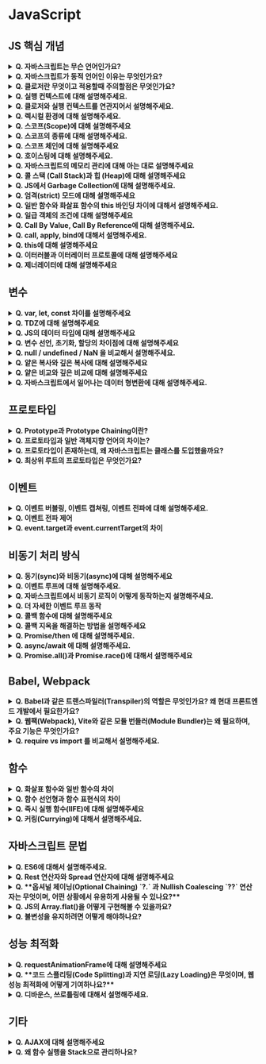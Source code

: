 # JavaScript

## JS 핵심 개념

<details>
<summary><strong>Q. 자바스크립트는 무슨 언어인가요?</strong></summary>

- 자바스크립트는 웹 페이지에서 복잡한 기능을 구현할 수 있는 스크립팅 또는 프로그래밍 언어입니다.
  <br/>자바스크립트는 고수준의 언어이고, 인터프리터 기반의 언어입니다. 또한, 프로토타입을 기반으로 한 객체지향 언어입니다.
  하지만, 자바스크립트는 명령형, 함수형, 객체지향 프로그래밍이 모두 가능한 **멀티 패러다임** 언어입니다.

</details>

<details>
<summary><strong>Q. 자바스크립트가 동적 언어인 이유는 무엇인가요?</strong></summary>

- 자바스크립트는 변수를 선언할 때 타입을 지정하지 않으며, 실행 중에 값이 변경되면 그에 따라 타입도 변하는 동적타입입니다.
  <br/>
  자바스크립트는 컴파일 타임이 아닌 **런타임**에 타입을 결정합니다.
  <br/>
  객체도 속성을 동적으로 추가 및 삭제할 수 있으므로 자바스크립트는 동적언어입니다.

</details>

<details>
<summary><strong>Q. 클로저란 무엇이고 적용할때 주의할점은 무엇인가요?</strong></summary>

- **클로저(Closure)** 는 내부 함수가 자신이 선언된 **렉시컬 환경**을 기억하여, 외부 함수가 종료된 이후에도 그 환경에 접근할 수 있는 함수를 말합니다.
  <br/>
  예를 들어, 외부 함수의 지역 변수를 내부 함수가 계속 참조하고 있을 경우, 해당 변수는 실행 컨텍스트가 사라져도 메모리에 유지됩니다.
  <br/>
  이 특성 덕분에 클로저는 정보 은닉, 상태 유지, 콜백 구성 등 다양한 상황에서 유용하게 쓰입니다.
  <br/>
  다만, 클로저를 사용할 때는 메모리 누수에 주의해야 합니다. 외부 변수를 참조한 내부 함수가 오랫동안 유지되면, 해당 변수도 메모리에서 해제되지 않아 불필요한 메모리 사용이 계속될 수 있습니다. 특히 이벤트 리스너나 타이머 내부에서 클로저를 사용할 때는, 더 이상 필요하지 않다면 참조를 끊거나 null로 설정하는 등의 정리 작업이 필요합니다.
  <br/>
  또한, 클로저는 변수를 값이 아닌 참조로 기억하기 때문에, 클로저를 공유하는 여러 함수가 동일한 변수를 참조하게 되면, 의도치 않은 값 변경이 발생할 수 있어 주의가 필요합니다.

</details>

<details>
<summary><strong>Q. 실행 컨텍스트에 대해 설명해주세요.</strong></summary>

- 실행 컨텍스트는 **자바스크립트 코드가 실행되는 환경 정보를 담고 있는 객체**입니다.
  <br/>
  전역 코드가 실행될 때 전역 실행 컨텍스트가 생성되고, 함수가 호출될 때마다 각각의 실행 컨텍스트가 생성됩니다.
  <br/>
  실행 컨텍스트는 스택 구조(Execution Context Stack)로 관리되며, 가장 위에 있는 컨텍스트가 현재 실행 중인 코드에 해당합니다.

</details>

<details>
<summary><strong>Q. 클로저와 실행 컨텍스트를 연관지어서 설명해주세요.</strong></summary>

- 자바스크립트에서 함수가 호출되면 새로운 함수 실행 컨텍스트가 생성되고, 해당 컨텍스트에는 변수 객체, 스코프 체인, this 값 등이 포함됩니다.
  <br/>
  이때 함수 내부에서 선언된 하위 함수는, 상위 함수의 실행이 종료된 이후에도 자신이 선언될 당시의 렉시컬 환경을 스코프 체인을 통해 참조할 수 있습니다. 이처럼 실행 컨텍스트는 사라졌지만, 해당 컨텍스트의 렉시컬 환경이 내부 함수에 의해 계속 유지되며 참조되는 구조가 바로 클로저의 핵심입니다.
  <br/>
  즉, 클로저는 실행 컨텍스트가 종료된 이후에도 그 안의 변수에 접근할 수 있도록 하는 메커니즘 이라고 이해할 수 있습니다.

</details>

<details>
<summary><strong>Q. 렉시컬 환경에 대해 설명해주세요.</strong></summary>

- **렉시컬 환경**은 **실행 컨텍스트의 구성 요소** 중 하나로, 실행 중인 코드에서 선언된 변수나 함수 선언, 상위 스코프 정보 등을 담고 있는 객체입니다.
  <br/>
  **“Environment Record”** : 실제 변수나 함수 식별자와 값들을 저장
  <br/>
  **“Outer Enviroment Reference”** : 외부 렉시컬 환경에 대한 참조 ← 이걸 통해 스코프 체이닝

</details>

<details>
<summary><strong>Q. 스코프(Scope)에 대해 설명해주세요</strong></summary>

- 스코프는 변수나 함수가 유효한 범위, 즉 해당 변수나 함수에 접근할 수 있는 코드의 영역을 의미합니다.

</details>

<details>
<summary><strong>Q. 스코프의 종류에 대해 설명해주세요.</strong></summary>

- 1. 글로벌 스코프 : 변수나 함수가 어플리케이션 전체에서 접근이 가능한 경우
- 2. 함수 스코프 : 함수 내에서 선언된 변수는 그 함수 내에서만 유효함
- 3. 블록 스코프 : `let`이나 `const`로 선언된 변수는 블록 내에서만 유효합니다.

</details>

<details>
<summary><strong>Q. 스코프 체인에 대해 설명해주세요</strong></summary>

- 스코프 체인은 자바스크립트에서 변수를 찾을 때, 각 스코프의 관계에 따라 변수를 차례로 검색하는 체인 구조입니다. 이 체인은 내부 함수가 외부 함수의 변수에 접근할 수 있게 합니다.
  <br/>
  즉, 가장 안쪽부터 변수를 찾을 때까지 바깥쪽으로 스코프를 넓혀나갑니다.

</details>

<details>
<summary><strong>Q. 호이스팅에 대해 설명해주세요.</strong></summary>

- 자바스크립트는 실행 전에 코드 전체를 파싱하고, 실행 컨텍스트를 생성합니다. 이 과정에서 변수나 함수 선언이 메모리에 등록되며, 이를 **호이스팅(Hoisting)** 이라고 합니다.
  <br/>
  호이스팅은 자바스크립트 엔진이 코드를 실행하기 전에, 변수 및 함수 선언을 해당 스코프의 가장 위쪽으로 끌어올리는 것처럼 동작하는 방식을 말합니다. 실제로 코드가 물리적으로 이동하는 것은 아니지만, 자바스크립트 엔진이 코드를 처리할 때 그렇게 해석한다고 이해하시면 됩니다.
  여기서 중요한 점은 선언(Declaration)만 끌어올려진다는 것입니다. 값을 할당(Assignment)하는 부분은 원래 자리에 그대로 남아있습니다.

</details>

<details>
<summary><strong>Q. 자바스크립트의 메모리 관리에 대해 아는 대로 설명해주세요</strong></summary>

- 자바스크립트는 **자동 메모리 관리**를 사용합니다.
  <br/>
  이를 설명하기 위해 메모리 구조를 먼저 설명하겠습니다.
  <br/>
  자바스크립트의 메모리 구조는 스택과 힙. 두 가지로 나누어져 있습니다.
  스택에는 원시타입을 저장하고, 힙에는 객체타입을 저장합니다.
  <br/>
  모든 변수는 먼저 스택을 가리킵니다. 원시 값이 아닌 경우 스택에는 힙의 객체에 대한 참조가 포함됩니다.
  힙의 메모리는 특정한 방식으로 정렬되지 않으므로, 스택에 대한 참조를 유지해야 합니다.
  <br/>
  스택의 경우, 함수 내에서 선언된 변수들은 함수가 종료되면 자동으로 정리됩니다.
  힙의 경우는, 가비지 컬렉터를 통해 더 이상 참조되지 않는 객체를 자동으로 제거합니다.

참고 : [[번역] 자바스크립트의 메모리 관리 설명](https://velog.io/@sejinkim/%EC%9E%90%EB%B0%94%EC%8A%A4%ED%81%AC%EB%A6%BD%ED%8A%B8%EC%9D%98-%EB%A9%94%EB%AA%A8%EB%A6%AC-%EA%B4%80%EB%A6%AC-%EC%84%A4%EB%AA%85)

</details>

<details>
<summary><strong>Q. 콜 스택 (Call Stack)과 힙 (Heap)에 대해 설명해주세요</strong></summary>

- **콜 스택**은 함수 실행 컨텍스트가 쌓이는 스택구조입니다.
  함수를 호출하면 스택에 추가되고, 실행이 끝나면 제거됩니다.
  자바스크립트는 단일 스레드 환경이므로 콜 스택이 하나뿐입니다.

- **힙**은 동적 메모리 할당을 담당하는 영역입니다.
  콜 스택처럼 정해진 구조가 없으며, 객체와 같은 참조형 데이터가 저장됩니다.
  **가비지 컬렉터**에 의해 객체를 정리해 메모리를 관리됩니다.

</details>

<details>
<summary><strong>Q. JS에서 Garbage Collection에 대해 설명해주세요.</strong></summary>

- 자바스크립트는 개발자가 직접 메모리를 할당하고 해제하는 언어들과 달리, 사용하지 않는 메모리를 알아서 정리해주는 **자동 메모리 관리** 기능을 가지고 있습니다. 이 기능을 바로 가비지 컬렉션이라고 부릅니다.
  <br/>
  핵심 아이디어는 **'더 이상 도달 가능하지 않은(unreachable)' 객체를 찾아 메모리에서 제거**하는 것입니다. 여기서 '도달 가능'하다는 것은, 코드 어딘가에서 참조를 통해 접근할 수 있다는 의미입니다.
  <br/>
  이 가비지 컬렉션 덕분에 개발자는 메모리 관리에 대한 부담을 크게 덜 수 있습니다.
  <br/>
  하지만 완전히 신경 쓰지 않아도 되는 것은 아닙니다. 예를 들어 더 이상 사용하지 않는 객체에 대한 참조를 코드 어딘가에 남겨두면 가비지 컬렉터가 그 객체를 사용 중이라고 판단해서 메모리 누수(memory leak)가 발생할 수도 있습니다.

</details>

<details>
<summary><strong>Q. 엄격(strict) 모드에 대해 설명해주세요</strong></summary>

- JS의 오류를 보다 엄격하게 검사하는 모드로 암묵적 변수 선언이 금지되고, `this`바인딩이 제한되는 등 여러가지가 제한됩니다.
  <br/>선언하지 않은 변수에 값을 할당하려고 하면 에러를 발생시킵니다. 원래 일반 모드에서는 그냥 전역 변수가 되어버려서 문제를 찾기 어려울 수 있었죠. 또, 삭제할 수 없는 프로퍼티를 삭제하려고 할 때도 에러를 냅니다.
  <br/>
  일반 함수 내에서 this가 원래는 전역 객체(브라우저에서는 window)를 가리켰는데, 엄격 모드에서는 undefined를 가리키게 해서 의도치 않은 전역 오염을 막아줍니다.

</details>

<details>
<summary><strong>Q. 일반 함수와 화살표 함수의 this 바인딩 차이에 대해서 설명해주세요.</strong></summary>

- **일반 함수**
  객체의 메서드로서 함수를 호출한 경우, this는 해당 객체(obj)를 가리킵니다.
  <br/>
  최상단에서 호출할 시에 this는 strict mode에서는 undefined이고, non-strict mode에서는 전역 객체를 가리킵니다.

- **화살표 함수**
  자체적인 this 바인딩을 갖지 않습니다. 자신을 감싼 가장 가까운 상위 스코프의 this 값을 그대로 사용합니다.

<aside>

생성자 함수의 경우에는, 미래에 생성할 인스턴스가 바인딩됩니다.

</aside>

</details>

<details>
<summary><strong>Q. 일급 객체의 조건에 대해 설명해주세요</strong></summary>

1. 무명의 리터럴로 생성할 수 있다.
2. 변수나 자료구조(객체, 배열 등)에 저장할 수 있다.
3. 함수의 매개변수에 전달할 수 있다.
4. 함수의 반환값으로 사용할 수 있다.

</details>

<details>
<summary><strong>Q. Call By Value, Call By Reference에 대해 설명해주세요.</strong></summary>

- Call by Value와 Call by Reference는 함수에 인자(argument)를 전달할 때, 그 값이 어떻게 전달되는지에 대한 방식의 차이를 말합니다.

- Call by Value (값에 의한 호출)는 함수를 호출할 때 인자로 **값 자체의 복사본**을 넘겨주는 방식입니다.
  <br/>
  주로 숫자, 문자열, 불리언 같은 **원시 타입(Primitive type)** 데이터가 이 방식으로 전달됩니다.
  <br/>
  함수 내부에서 매개변수(parameter)의 값을 변경하더라도, 함수 외부의 원래 변수에는 아무런 영향을 주지 않습니다. 왜냐하면 함수는 값의 복사본을 받아서 사용하기 때문입니다.

- Call by Reference (참조에 의한 호출)는 함수를 호출할 때 인자로 값이 저장된 메모리 주소(참조)를 넘겨주는 방식입니다.
  <br/>
  자바스크립트에서는 객체, 배열 같은 **객체 타입(Object type)** 데이터가 이 방식으로 동작한다고 흔히 설명합니다. (정확히는 'Call by Sharing' 또는 '값(참조값)에 의한 호출'로 보는 것이 더 맞지만, 결과적으로 참조처럼 동작하는 경우가 많습니다.)
  <br/>
  함수 내부에서 매개변수를 통해 객체의 속성을 변경하면, 함수 외부의 원래 객체에도 그 변경 사항이 반영됩니다. 왜냐하면 함수 내부의 매개변수와 함수 외부의 변수가 같은 메모리 주소에 있는 동일한 객체를 가리키고 있기 때문입니다.
  <br/>
  중요한 점은, 자바스크립트에서 객체를 넘길 때 **함수 안에서 그 객체 자체를 다른 객체로 재할당**하면, 원본 객체는 바뀌지 않는다는 것입니다. 처음에는 매개변수와 같은 객체를 가리켰지만, 함수 안에서 새로운 객체를 할당받으면서 연결이 끊어졌기 때문입니다.

</details>

<details>
<summary><strong>Q. call, apply, bind에 대해서 설명해주세요.</strong></summary>

- call, apply, bind 모두 함수의 this 값을 명시적으로 설정하고 함수를 호출하는 메서드입니다.

- **call**: 함수에 전달할 인자들을 개별적으로 쉼표로 구분하여 전달하고, 즉시 실행합니다.
- **apply**: 함수에 전달할 인자들을 배열 또는 유사 배열 객체 형태로 전달하고, 즉시 실행합니다.
- **bind**: this가 영구히 바인딩된 새로운 함수를 반환합니다. 함수를 즉시 실행하지 않습니다.

<aside>

call과 apply의 차이는 인자 전달 방식밖에 없음.

</aside>

</details>

<details>
<summary><strong>Q. this에 대해 설명해주세요</strong></summary>

- `this`는 자신이 속한 객체를 가리키는 식별자를 참조할 수 있는 키워드입니다.
  <br/>
  `this`의 값은 호출되는 방식에 따라 달라집니다.
  <br/>
  전역에서는 `window`, `global`을 가리킵니다.
  <br/>
  객체에서는 해당 객체를 가리킵니다.
  <br/>
  클래스에서는 인스턴스를 가리킵니다.
  <br/>
  화살표 함수(Arrow Function)에서는 상위 스코프의 `this`를 상속받습니다.

</details>

<details>
<summary><strong>Q. 이터러블과 이터레이터 프로토콜에 대해 설명해주세요</strong></summary>

- 이터러블 프로토콜
  <br/>
  `Symbol.iterator`를 프로퍼티 키로 사용한 메서드를 직접 구현하거나 프로토타입 체인을 통해 상속받은 `Symbol.iterator`메서드를 호출하면 이터레이터 프로토콜을 준수한 이터레이터를 반환합니다.
  <br/>
  이터러블 프로토콜을 준수한 객체를 **이터러블**이라 합니다.

- 이터레이터 프로토콜
  <br/>
  이터러블의 `Symbol.iterator` 메서드를 호출하면 이터레이터 프로토콜을 준수한 이터레이터를 반환합니다. 이터레이터는 `next` 메서드를 소유하며 `next` 메서드를 호출하면 이터러블을 순회하며 `value`와 `done` 프로퍼티를 갖는 **이터레이터 리절트 객체**를 반환합니다.
  <br/>
  이터레이터 프로토콜을 준수한 객체를 **이터레이터**라 합니다.

</details>

<details>
<summary><strong>Q. 제너레이터에 대해 설명해주세요</strong></summary>

- 제너레이터는 반복 가능한(Iterable) 함수로, 실행을 중간에 멈췄다가 다시 시작할 수 있는 함수입니다.
  <br/>
  `function*` 키워드를 사용해 정의하며, `yield` 키워드를 사용하여 값을 반환할 수 있습니다.
  <br/>
  또한, `yield`키워드를 만나면 실행이 멈추고 `next()` 메서드를 호출하면 다시 실행이 이어집니다.
  <br/>
  제너레이터 객체도 이터레이터이자 이터러블입니다.
  <br/>
  이를 통해 메모리 효율성이 올라갈 수 있습니다.

참고 : [https://ko.javascript.info/generators](https://ko.javascript.info/generators)

</details>

## 변수

<details>
<summary><strong>Q. var, let, const 차이를 설명해주세요</strong></summary>

- `var`로 선언된 변수는 선언되기 전에 접근해도 undefined값을 반환합니다. 또한 함수 스코프를 갖기 때문에, 함수 내부에서 선언되었다면 함수 내부에서만 영향을 받고, 함수 외부에서 선언되었다면 전역 스코프에서 유효합니다. 또한, 중복선언과 재할당이 가능합니다.

- `let`이나 `const`로 선언된 변수는 선언되기 전에 접근할 수 없고, 블록 스코프를 갖기때문에, 코드 블록 내에서 유효합니다. 두 경우 모두 중복선언이 불가능하지만, `let`의 경우는 재할당이 가능하고 `const`는 재할당이 불가능합니다.

<aside>

**var**

1. 선언 + 초기화 단계가 코드 실행 전에 동시에 이루어집니다. 즉, 스코프 최상단으로 끌어올려져 undefined로 초기화됩니다.
2. 따라서 코드 실행 중 선언문 이전에 변수에 접근해도 에러 없이 undefined가 나옵니다.
3. 할당 단계는 원래 코드 위치에서 실행됩니다.

**let, const**

1. 선언 단계만 코드 실행 전에 이루어집니다. 스코프 최상단으로 끌어올려져 변수 이름은 등록됩니다.
2. 원래 코드 위치에 도달했을 때 초기화와 할당이 이루어집니다. 선언 단계와 초기화 단계 사이에 **일시적 사각지대(TDZ)**가 존재합니다. 1. TDZ 구간에서 해당 변수에 접근하면 ReferenceError가 발생합니다. 초기화되기 전에는 변수를 참조할 수 없습니다.
</aside>

</details>

<details>
<summary><strong>Q. TDZ에 대해 설명해주세요</strong></summary>

- TDZ(Temporal Dead Zone)는 let 또는 const로 선언된 변수가 초기화되기 전에 접근할 수 없는 영역을 의미합니다.
  <br/>
  let과 const는 호이스팅이 되지만 초기화되지는 않기때문에 TDZ에 들어갑니다.

</details>

<details>
<summary><strong>Q. JS의 데이터 타입에 대해 설명해주세요</strong></summary>

- 자바스크립트의 데이터 타입은 원시타입과 객체타입으로 나뉩니다.
  <br/>
  원시타입은 값이 변경되지 않는 불변데이터입니다.
  <br/>
  number, boolean, string, undefined, null, bigInt, symbol이 있습니다.
  <br/>
  객체타입은 메모리에 주소를 저장하여 변수에 값을 복사하면 주소만 복사됩니다. 원본이 변경되면 참조하고 있던 모든 변수에 영항을 줍니다.

</details>

<details>
<summary><strong>Q. 변수 선언, 초기화, 할당의 차이점에 대해 설명해주세요</strong></summary>

- 먼저 **선언**은 자바스크립트 엔진에게 '이제부터 이런 이름의 변수를 사용하겠다'라고 알려주는 과정입니다. 예를 들어 let myVar; 나 const myConst; 처럼 키워드(let, const, var)와 변수 이름을 적어서 변수의 존재를 알리는 거죠. 이때 **해당 변수를 위한 메모리 공간이 확보**됩니다.

- 다음으로 **초기화**는 이렇게 선언된 변수에 **처음으로 값을 넣어주는 것**을 말합니다. 선언 단계에서 확보된 메모리 공간에 실제 값을 연결하는 과정이죠. let myVar = 10; 처럼 선언과 동시에 값을 할당하면, 이게 선언이자 초기화가 되는 겁니다. var나 let의 경우, 선언만 하고 값을 할당하지 않으면 자바스크립트 엔진이 자동으로 undefined라는 값으로 초기화를 해줍니다. 하지만 const는 선언할 때 반드시 값을 할당해서 초기화해야 합니다.

- 마지막으로 **할당**은 이미 선언되고 (보통 초기화까지 된) 변수에 **새로운 값을 저장**하는 것을 의미합니다. 예를 들어, 아까 let myVar = 10; 으로 초기화했다면, 나중에 코드에서 myVar = 20; 이렇게 다른 값을 넣는 것이 바로 할당입니다. 이미 존재하는 변수에 값을 업데이트하는 과정입니다. 물론 const로 선언된 변수는 재할당이 불가능하죠.

</details>

<details>
<summary><strong>Q. null / undefined / NaN 을 비교해서 설명해주세요.</strong></summary>

- undefined는 변수가 선언은 되었지만 아직 어떤 값도 할당되지 않은 상태를 의미합니다.

- null은 개발자가 **의도적으로 '값이 없음' 또는 '비어 있음'을 나타내기 위해** 사용하는 값입니다.

- NaN은 "Not a Number"의 약자로, **숫자 연산을 했지만 그 결과가 유효한 숫자가 아닐 때** 나타나는 특별한 숫자 값입니다.

</details>

<details>
<summary><strong>Q. 얕은 복사와 깊은 복사에 대해 설명해주세요</strong></summary>

- 얕은 복사는 객체나 배열의 1단계 속성만 복사하고, 중첩된 값은 참조를 복사합니다.

- 깊은 복사는 객체나 배열의 모든 속성이나 원소를 재귀적으로 복사하고, 중첩된 객체까지 복사합니다.

</details>

<details>
<summary><strong>Q. 얕은 비교와 깊은 비교에 대해 설명해주세요</strong></summary>

- 얕은 비교는 두 객체나 배열의 참조만 비교합니다. 따라서 값이 같더라도 비교 결과가 false가 나올 수도 있습니다.

- 깊은 비교는 두 객체나 배열의 모든 속성이나 모든 원소를 재귀적으로 비교합니다. 즉, 객체가 중첩되어 있으면 그 내부의 속성까지 비교하여 두 객체나 배열이 동일한지 확인합니다.

</details>

<details>
<summary><strong>Q. 자바스크립트에서 일어나는 데이터 형변환에 대해 설명해주세요.</strong></summary>

- 자바스크립트에서는 2가지의 방법으로 데이터 형변환이 일어납니다.

- **암묵적 변환** : `+`, , `==` 등의 기호를 통해 자동으로 타입을 변환합니다.
- **묵시적 변환** : String, Number 등으로 직접 데이터 타입을 변환합니다.

</details>

## 프로토타입

<details>
<summary><strong>Q. Prototype과 Prototype Chaining이란?</strong></summary>

- 자바스크립트의 모든 객체들은 메서드와 속성들을 상속받기 위한 템플릿으로써 프로토타입을 갖습니다.
  <br/>
  정확히 말하자면 상속되는 속성과 메서드들은 각 객체가 아니라 객체의 생성자의 prototype이라는 속성에 정의되어있습니다.
  <br/>
  프로토타입 체인은 객체에서 속성을 찾을 때 부모의 프로토타입을 따라 검색하는 구조입니다. 객체 인스턴스와 프로토타입간에 연결이 구성되며, 이 연결을 따라 프로토타입 체인을 타고 올라가며 속성과 메서드를 탐색하는 것이 프로토타입 체이닝입니다.

</details>

<details>
<summary><strong>Q. 프로토타입과 일반 객체지향 언어의 차이는?</strong></summary>

- 프로토타입 기반 언어와 객체지향 언어는 다양한 부분에서 차이가 있습니다.

- **객체 생성 방식** : 프로토타입기반 언어는 기존 객체를 복제하여 새 객체를 생성하지만, 일반 객체지향의 경우 클래스를 정의한 후 인스턴스를 생성합니다.
- **상속 방식** : 프로토타입기반 언어는 프로토타입 체인을 통해 상속받고 객체지향 언어는 클래스 상속구조입니다.
- **`this` 바인딩** : 프로토타입기반 언어는 this가 호출하는 문맥에 따라 동적으로 결정되지만 객체지향 언어는 고정적으로 인스턴스 자신을 가리킵니다.

</details>

<details>
<summary><strong>Q. 프로토타입이 존재하는데, 왜 자바스크립트는 클래스를 도입했을까요?</strong></summary>

- 자바스크립트가 클래스를 도입한 여러 이유가 있습니다.
  <br/>
  `prototype`을 직접 다루는 방식이 어렵고 복잡했기에 문법의 직관성을 올리고 상속을 간결화하기 위함입니다.
  <br/>
  이를 통해 코드 가독성과 유지보수성이 향상되었습니다.
  <br/>
  하지만 클래스를 도입했다 하더라도 내부 작동방식은 프로토타입을 사용합니다. 따라서, 사용자에게 편의성을 제공하기 위한 **문법적 설탕**입니다.

</details>

<details>
<summary><strong>Q. 최상위 루트의 프로토타입은 무엇인가요?</strong></summary>

- 자바스크립트 프로토타입 체인의 가장 꼭대기, 즉 **최상위 루트 프로토타입 객체는 Object.prototype**  입니다.
  <br/>
  거의 모든 자바스크립트 객체는 (직접적이든 간접적이든) 이 Object.prototype 객체를 프로토타입 체인의 어딘가에서 상속받게 됩니다. 예를 들어 우리가 {} 리터럴로 만드는 일반 객체나, new Array()로 만드는 배열 객체, 심지어 함수 객체까지도 결국에는 이 Object.prototype  으로 연결됩니다.
  <br/>
  Object.prototype  에는 toString(), hasOwnProperty(), valueOf()  와 같이 모든 객체가 기본적으로 사용할 수 있는 공통 메소드들이 정의되어 있습니다.
  <br/>
  그리고 이 Object.prototype 객체의 프로토타입, 즉 Object.getPrototypeOf(Object.prototype)  을 확인해보면 **null**  이 나옵니다. 이 null 값이 바로 프로토타입 체인의 **종착점**을 의미합니다. 여기서 더 이상 올라갈 곳이 없다는 뜻이죠.

</details>

## 이벤트

<details>
<summary><strong>Q. 이벤트 버블링, 이벤트 캡쳐링, 이벤트 전파에 대해 설명해주세요.</strong></summary>

- **이벤트 전파**는 웹 브라우저에서 HTML 요소에 이벤트가 발생했을 때, 그 이벤트가 DOM 트리를 따라 어떻게 전달되는지에 대한 방식입니다.

- **이벤트 버블링**은 이벤트가 발생한 타겟에서 시작해 부모 요소들을 거쳐 최상위 루트까지 전파되는 현상입니다. 또한 관련된 개념으로 이벤트 캡쳐링과 이벤트 위임이 있습니다.

- **이벤트 캡쳐링**은 이벤트 버블링과 반대로 최상위 루트에서 발생한 요소가 이벤트가 실제로 발생한 타겟 요소까지 아래로 이벤트를 전달해 내려가는 현상을 말합니다.

- 우리가 보통 이벤트 리스너를 사용할 때 별도의 옵션을 주지 않으면, 이벤트 리스너는 이 버블링 단계에서 동작합니다. 이 버블링 특성 때문에 **이벤트 위임**(event delegation)이라는 기법을 사용할 수 있습니다.

- **이벤트 위임**은 이벤트 버블링 기법을 사용해 여러 li들에 각각 이벤트를 위임하는 것이 아닌 ul태그에 이벤트를 위임해 하위 요소들에서 이벤트를 발생할 수 있도록 하는 기법입니다.

</details>

<details>
<summary><strong>Q. 이벤트 전파 제어</strong></summary>

- `stopPropagation` : 이벤트의 전파를 차단하여 버블링이나 캡처링을 막을 수 있습니다.

- `preventDefault` : 이벤트의 기본 동작을 취소합니다. 버블링이나 캡처링은 막을 수 없습니다.

</details>

<details>
<summary><strong>Q. event.target과 event.currentTarget의 차이</strong></summary>

- `event.target`은 이벤트가 실제로 발생한 DOM 요소를 가리킵니다.

- `event.currentTarget`은 이벤트 리스너가 실제로 등록된 DOM 요소를 가리킵니다.

</details>

## 비동기 처리 방식

<details>
<summary><strong>Q. 동기(sync)와 비동기(async)에 대해 설명해주세요</strong></summary>

- **동기 방식**은 순차적으로 코드가 실행되는 방식입니다. 즉, 이전 작업이 끝나야 다음 작업이 실행됩니다.

- **비동기 방식**은 특정 작업이 끝날 때까지 기다리지 않고, 다음 작업을 실행하는 방식입니다.

</details>

<details>
<summary><strong>Q. 이벤트 루프에 대해 설명해주세요.</strong></summary>

- 자바스크립트의 비동기 처리 매커니즘을 관리하는 핵심 구성 요소입니다. 자바스크립트는 싱글 스레드 기반으로 동작하지만, 비동기 작업을 처리하기 위해 이벤트 루프를 통해 효율적으로 관리합니다.

1. 콜 스택이 비어있는지 확인
2. 비어있으면 **태스크 큐**에 있는 작업을 **스택**으로 가져와 실행
   (마이크로 태스크 큐, 매크로 태스크 큐가 있는데 마이크로 태스크 큐는 Promise, async/await 등을 처리하고 매크로 태스크 큐는 setInterval, setTimeout 등을 처리합니다. 또한 마이크로 태스크 큐가 우선순위가 더 높습니다.)
3. 이를 무한히 반복

+)
자바스크립트 자체는 싱글 스레드로 동작하기 때문에 한 번에 하나의 작업만 처리할 수 있습니다. 그런데 비동기 작업이 가능한 이유는 자바스크립트 엔진을 둘러싼 런타임 환경(브라우저 또는 Node.js) 덕분입니다.

</details>

<details>
<summary><strong>Q. 자바스크립트에서 비동기 로직이 어떻게 동작하는지 설명해주세요.</strong></summary>

- JS에서 비동기 동작이 가능한 이유는 자바스크립트의 이벤트 루프때문입니다.
  <br/>
  이벤트 루프는 호출 스택 내부에 수행해야 할 작업이 있는지 확인하고, 수행해야 할 코드가 있다면 자바스크립트 엔진을 이용해 실행하게 합니다.
  <br/>
  또한, 태스크 큐에 대기 중인 함수가 있는지 반복해서 확인합니다.
  <br/>
  여기서 중요한 것은 비동기 작업을 누가 수행하느냐입니다. 이러한 작업은 메인스레드가 아니라 태스크 큐에 할당되는 별도의 스레드에서 수행됩니다. 이 별도의 스레드에서 태스크 큐에 작업을 할당해 처리하는 것은 브라우저나 Node.js의 역할입니다.
  <br/>
  즉, 자바스크립트 코드 실행은 싱글 스레드에서 이루어지지만 이러한 외부 Web 등은 모두 자바스크립트 코드 외부에서 실행됩니다. 이를 통해 자바스크립트가 멀티 스레드를 사용하는 것 처럼보이고 비동기가 가능합니다.

</details>

<details>
<summary><strong>Q. 더 자세한 이벤트 루프 동작</strong></summary>

- 이벤트 루프는 콜스택을 먼저 확인한 후에 마이크로 태스크 큐를 확인합니다. 만약 마이크로 태스크 큐에도 데이터가 없다면 태스크 큐를 마지막으로 확인합니다.
  <br/>
  또한, 렌더링은 **마이크로 태스크 큐**가 실행되면 일어나게 됩니다.
  <br/>
  따라서 마이크로 태스크 큐를 거치고 렌더링을 거쳐 태스크 큐를 확인합니다.

</details>

<details>
<summary><strong>Q. 콜백 함수에 대해 설명해주세요</strong></summary>

- 콜백 함수는 다른 함수의 인자로 넘겨지는 함수를 의미합니다.
  <br/>
  즉, 어떤 함수가 실행된 후에 호출되는 함수라고 할 수 있습니다.

</details>

<details>
<summary><strong>Q. 콜백 지옥을 해결하는 방법을 설명해주세요</strong></summary>

- JavaScript 코드에서 여러 비동기 작업이 순차적으로 수행되어야 할 때, 각각의 작업이 완료된 후 다음 작업을 수행하기 위해 콜백 내부에 콜백을 추가해야 했습니다. 이로 인해 코드가 복잡해지고 디버깅이 어려워졌습니다.
  <br/>
  이를 해결하기 위해 **Promise**나 **async/await**을 사용합니다.

참고 : [https://developer-haru.tistory.com/57](https://developer-haru.tistory.com/57)

</details>

<details>
<summary><strong>Q. Promise/then 에 대해 설명해주세요.</strong></summary>

- Promise는 자바스크립트에서 비동기 작업을 처리할 수 있게 해주는 객체입니다. **fulfilled, pending, rejected** 세가지의 상태를 가집니다.
  <br/>
  비동기 작업이 성공적으로 처리되었을 때 promise 객체는 resolve를 반환하게 되고, then을 통해 콜백함수를 실행시키는 방식으로 작동됩니다.
  <br/>
  콜백의 중첩 대신에, then/catch 체인을 통해서 가독성 높은 코드를 작성할 수 있습니다.

</details>

<details>
<summary><strong>Q. async/await 에 대해 설명해주세요.</strong></summary>

- async/await은 Promise를 기반으로 한 문법으로, 비동기 작업을 동기 코드처럼 작성할 수 있게 해주는 문법입니다.
  <br/>
  .then 체인을 피할 수 있어 더 가독성이 좋습니다.
  <br/>
  또한 try/catch 문을 통해 비동기 함수 내부에서 발생한 에러를 동기 코드처럼 처리할 수 있어서 에러 핸들링도 훨씬 명확해집니다.

</details>

<details>
<summary><strong>Q. Promise.all()과 Promise.race()에 대해서 설명해주세요</strong></summary>

- **Promise.all()**
  <br/>
  `Promise.all()`은 여러 개의 프로미스를 동시에 실행하고, 모든 프로미스가 성공적으로 완료될 때까지 기다린 후에 하나의 결과 배열을 반환합니다.
  <br/>
  모든 프로미스가 성공하면, 배열의 순서는 각 프로미스가 시작된 순서대로 결과가 들어갑니다.
  <br/>하나의 프로미스라도 실패하면, `Promise.all()`은 해당 실패 프로미스의 에러를 반환하며 즉시 중단됩니다.

- **Promise.race()**
  <br/>
  `Promise.race()`는 여러 개의 프로미스 중 가장 먼저 완료된 하나의 프로미스만을 반환합니다.
  <br/>
  즉, 가장 먼저 성공 또는 실패한 프로미스의 결과나 에러를 반환하며, 다른 프로미스들은 무시됩니다.

</details>

## Babel, Webpack

<details>
<summary><strong>Q. Babel과 같은 트랜스파일러(Transpiler)의 역할은 무엇인가요? 왜 현대 프론트엔드 개발에서 필요한가요?</strong></summary>

- 바벨의 핵심 역할은 최신 버전의 자바스크립트(ES6, ESNext 등) 문법으로 작성된 코드를 구형 브라우저에서도 문제없이 동작할 수 있도록 이전 버전의 자바스크립트(주로 ES5) 문법으로 변환해주는 것입니다.
  <br/>
  바벨은 최신 자바스크립트 기술을 사용하려는 개발자의 요구와 다양한 브라우저 환경을 지원해야 하는 현실 사이의 **간극을 메워주는 필수적인 도구**라고 할 수 있습니다. 덕분에 더 나은 코드로 더 많은 사용자에게 안정적인 서비스를 제공할 수 있게 됩니다.

</details>

<details>
<summary><strong>Q. 웹팩(Webpack), Vite와 같은 모듈 번들러(Module Bundler)는 왜 필요하며, 주요 기능은 무엇인가요?</strong></summary>

- 모듈 번들러는 여러 개로 나뉘어진 코드 파일(자바스크립트 모듈뿐만 아니라 CSS, 이미지 등 다른 리소스 포함)과 그 의존성을 분석해서, 브라우저가 효율적으로 로드하고 실행할 수 있도록 하나 또는 몇 개의 최적화된 번들로 묶어주는 역할을 합니다.
  <br/>
  Babel을 통한 트랜스파일링, 코드 압축과 트리 쉐이킹을 통한 최적화, HMR을 통한 개발 생산성 향상과 같은 기능을 통해 현대 프론트엔드 개발의 필수적인 도구로 자리잡고 있습니다.

</details>

<details>
<summary><strong>Q. require vs import 를 비교해서 설명해주세요.</strong></summary>

- require는 **동적 모듈**로 실행되는 순간에 바로 불러오게 되며

- import는 **정적 모듈**로 빌드 타임에 분석되며 트리셰이킹이 가능해 최적화에 유리합니다.

</details>

## 함수

<details>
<summary><strong>Q. 화살표 함수와 일반 함수의 차이</strong></summary>

- 화살표 함수는 일반 함수와 몇가지 다른 점이 있습니다.
  <br/>
  가장 핵심적인 차이는 `this`의 처리 방식입니다. **일반 함수**는 호출 시점에서 `this`의 값이 결정되는 반면, **화살표 함수**는 자신을 감싸는 외부 스코프(상위 스코프)의 `this` 값을 그대로 물려받고 고정시키기 때문에 한번 정해지고 나면 바뀌지 않습니다.
  <br/>
  두 번째로 화살표 함수가 비교적 간결한 문법을 제공합니다.
  <br/>
  세 번째로 화살표 함수는 인스턴스를 생성할 수 없습니다. `prototype` 프로퍼티도 없고 프로토타입도 생성하지 않습니다. 이를 통해 함수 자체의 `this`, `arguments`, `super`, `new.target` 바인딩을 갖지 않습니다. 따라서, 함수 내부에서 위의 내용을 참조하면 상위 스코프의 내용을 참조합니다. 즉, 바인딩을 상위 스코프에 고정시킵니다.

</details>

<details>
<summary><strong>Q. 함수 선언형과 함수 표현식의 차이</strong></summary>

- 함수 선언문과 함수 표현식은 호이스팅에서 차이가 납니다.
  <br/>
  함수 선언문의 경우 호이스팅이 발생하여 실제 코드 라인 이전에 호출하여도 정상적인 값을 반환하는 반면, 함수 표현식의 경우는 실제 코드 라인 이전에 호출하면 에러를 반환합니다.

</details>

<details>
<summary><strong>Q. 즉시 실행 함수(IIFE)에 대해 설명해주세요</strong></summary>

- 즉시 실행 함수는 말 그대로 함수를 정의하고 그 순간 즉시 실행되는 함수입니다. 단 한 번만 호출되고, 다시 호출할 수 없습니다.
  <br/>
  즉시 실행 함수 내부에서 선언된 변수는 외부 스코프에 영향을 받지 않아 데이터를 보호하고 은닉이 가능합니다.
  또한, 한 번 실행되면 메모리가 남지 않아 일시적인 데이터 처리에 적합합니다.

</details>

<details>
<summary><strong>Q. 커링(Currying)에 대해서 설명해주세요.</strong></summary>

- 커링은 여러 개의 인자를 받는 함수를, 하나의 인자만 받는 여러 개의 함수로 순차적으로 쪼개는 함수 변환 기법입니다.
  <br/>
  함수를 호출할 때 모든 인자를 한 번에 다 넘겨야 하는 대신, 인자를 하나씩 혹은 부분적으로 넘길 수 있게 만드는 거죠.
  <br/>
  예를 들어, 두 숫자를 더하는 add(a, b) 라는 함수가 있다면, 이걸 커링하면 curriedAdd(a) 처럼 첫 번째 인자만 받는 함수를 먼저 호출하고, 이 함수가 반환하는 또 다른 함수에 두 번째 인자 b를 넘겨서 curriedAdd(a)(b) 와 같은 형태로 최종 결과를 얻는 방식으로 만들 수 있습니다.
  <br/>
  커링을 사용하면 함수의 **재사용성**을 높일 수 있다는 장점이 있습니다.

</details>

## 자바스크립트 문법

<details>
<summary><strong>Q. ES6에 대해서 설명해주세요.</strong></summary>

- ES6는 ECMAScript 2015의 다른 이름으로, 자바스크립트 언어의 아주 큰 변화이자 중요한 업데이트 버전이라고 생각합니다.
  <br/>
  let과 const의 도입부터, 화살표 함수 및 모듈 시스템 등이 추가되어 자바스크립트를 강력하고, 유지보수하기 쉬운 언어로 만들어 주었습니다.

</details>

<details>
<summary><strong>Q. Rest 연산자와 Spread 연산자에 대해 설명해주세요</strong></summary>

- Rest 연산자는 여러 개의 인수를 하나로 받을 때 사용됩니다. 즉, 여러개의 값을 **하나의 배열**로 모아줍니다.

- Spread 연산자는 배열이나 객체의 요소를 **펼칠 때** 사용됩니다.

</details>

<details>
<summary><strong>Q. **옵셔널 체이닝(Optional Chaining) `?.` 과 Nullish Coalescing `??` 연산자는 무엇이며, 어떤 상황에서 유용하게 사용될 수 있나요?**</strong></summary>

- **옵셔널 체이닝 (Optional Chaining, ?.)**
  <br/>
  객체의 속성이나 메소드, 또는 배열의 요소에 접근할 때, 접근하려는 대상의 앞부분(. 이나 [ 바로 앞)이 null 이나 undefined 인지 먼저 확인합니다. 만약 그렇다면, 에러를 발생시키는 대신 **즉시 평가를 멈추고 undefined를 반환**합니다.
  <br/>
  깊숙하게 중첩된 객체 구조에서 특정 속성에 접근해야 할 때 아주 유용합니다. 예를 들어 user.profile.address.street 처럼 깊숙이 들어가야 하는데, 중간의 user, profile, address 중 어느 하나라도 null이나 undefined일 가능성이 있다면 예전에는 if문이나 && 연산자로 길게 체크해야 했습니다. 옵셔널 체이닝을 쓰면 user?.profile?.address?.street 이렇게 한 줄로 안전하게 처리할 수 있습니다

- **Nullish 병합 연산자 (Nullish Coalescing Operator, ??)**
  <br/>
  왼쪽 피연산자가 **null 또는 undefined** 일 때만 오른쪽 피연산자를 반환하고, 그 외의 모든 경우에는 왼쪽 피연산자 값을 그대로 반환합니다.
  <br/>
  변수에 기본값을 설정해줄 때 아주 유용합니다. 기존에는 논리 OR 연산자(||)를 많이 사용했는데, ||는 왼쪽 값이 'falsy'한 값(예: 0, ''(빈 문자열), false, NaN)이면 무조건 오른쪽 값을 반환하는 문제가 있어서 이를 해결할 수 있습니다.

</details>

<details>
<summary><strong>Q. JS의 Array.flat()을 어떻게 구현해볼 수 있을까요?</strong></summary>

- flat()은 중첩된 배열을 지정된 깊이(depth)까지 평탄화하여 새로운 배열을 반환하는 역할을 하죠.
  <br/>
  가장 직관적인 방법은 재귀를 이용하는 것입니다.

1. 새로운 빈 배열 result를 만듭니다. (원본 배열 불변성 유지)
2. 입력 배열 arr의 각 요소 element를 순회합니다.
3. element가 배열이고 depth가 0보다 크면, element에 대해 customFlat을 재귀적으로 호출하고(depth는 1 감소), 그 결과를 result에 펼쳐서 추가합니다.
4. element가 배열이 아니거나 depth가 0이면, element를 그대로 result에 추가합니다.
5. 모든 요소 순회가 끝나면 result 배열을 반환합니다.

</details>

<details>
<summary><strong>Q. 불변성을 유지하려면 어떻게 해야하나요?</strong></summary>

- 불변성은 데이터(주로 객체나 배열)가 생성된 후에 그 상태를 변경하지 않는 것을 의미합니다. 만약 변경이 필요하다면, 원본을 수정하는 대신 변경 사항이 적용된 새로운 객체나 배열을 만드는 방식으로 접근합니다.
  <br/>
  불변성을 유지하기 위한 몇가지 방법이 있습니다.
  <br/>
  첫 번째로, 자바스크립트에서 원시 타입의 경우 그 자체로 불변성을 갖고 있으므로 원시타입으로 값을 할당합니다.
  <br/>
  두 번째로, 가변적인 데이터인 배열과 객체는 새로운 배열, 객체를 생성하는 방식으로 접근합니다. 혹은, `Object.freeze()`를 활용하여 객체를 불변하게 만들 수 있습니다.

</details>

## 성능 최적화

<details>
<summary><strong>Q. requestAnimationFrame에 대해 설명해주세요</strong></summary>

- 자바스크립트에서 애니메이션을 처리할 때 사용되며, 부드러운 애니메이션을 구현할 때 사용합니다.
  <br/>
  브라우저의 디스플레이 리프레시 주기(1초에 60번, 60Hz)에 맞게 동기화되어 호출됩니다. 이는 매 프레임마다 한 번씩 실행하게 되어 매끄럽고 부드러운 애니메이션을 제공합니다.
  <br/>
  또한, 브라우저는 화면이 리프레시될 때만 애니메이션을 실행합니다. 그래서 사용자가 다른 탭으로 전환하거나, 페이지가 백그라운드에 있을 경우 불필요한 애니메이션이 실행되지 않으며, 이로 인해 불필요한 CPU 리소스를 절약할 수 있습니다.

</details>

<details>
<summary><strong>Q. **코드 스플리팅(Code Splitting)과 지연 로딩(Lazy Loading)은 무엇이며, 웹 성능 최적화에 어떻게 기여하나요?**</strong></summary>

- **코드 스플리팅 (Code Splitting)**
  <br/>
  **무엇인가요?** 말 그대로 **코드(주로 자바스크립트 번들)를 여러 개의 작은 조각(chunk)으로 나누는 것**을 의미합니다. 웹팩(Webpack), Vite, Rollup 같은 모듈 번들러가 제공하는 주요 기능 중 하나입니다.
  <br/>
  **왜 필요한가요?** 현대 웹 애플리케이션은 기능이 많아지면서 자바스크립트 번들 파일의 크기가 매우 커지는 경향이 있습니다. 이 큰 파일을 한 번에 다 로드하려고 하면 초기 로딩 시간이 길어져서 사용자 경험이 나빠집니다. 코드 스플리팅은 이 큰 번들을 여러 개의 작은 파일로 분리해서, **처음에는 꼭 필요한 최소한의 코드만 로드**하고 나머지는 필요할 때 로드하도록 만드는 기반을 제공합니다.

- **지연 로딩 (Lazy Loading)**
  <br/>
  **무엇인가요?** 리소스를 당장 필요하지 않으면 로드하지 않고, **실제로 필요한 시점에 로드하는 기법**입니다. 여기서 리소스는 코드 스플리팅으로 나눠진 자바스크립트 청크 파일일 수도 있고, 이미지나 컴포넌트 등 다른 자원일 수도 있습니다.
  <br/>
  **왜 필요한가요?** 웹 페이지를 처음 열 때 사용자가 즉시 보거나 사용하지 않을 모든 것을 미리 로드하는 것은 비효율적입니다. 예를 들어, 페이지 하단에 있는 이미지나, 특정 버튼을 클릭해야만 보이는 모달 창의 코드는 사용자가 해당 영역에 도달하거나 버튼을 누르기 전까지는 필요 없을 수 있습니다. 지연 로딩을 통해 이런 **비핵심적인(non-critical) 리소스의 로딩을 뒤로 미루면** 초기 로딩 속도를 크게 개선할 수 있습니다.

</details>

<details>
<summary><strong>Q. 디바운스, 쓰로틀링에 대해서 설명해주세요.</strong></summary>

- 두 개 모두, 함수 실행 횟수를 조절하여 성능을 최적화하는 방법입니다.

- 디바운스
  - **핵심: 짧은 시간 내 연속되는 이벤트를 마지막에 하나로 처리하는 것.**
  - 이벤트가 연속하여 발생하는 경우, 마지막 이벤트가 발생 후 일정 시간동안 추가 이벤트가 없을 시 ‘한 번만’ 함수를 실행시키는 방식입니다. 연달아서 이벤트가 들어오는 경우 타이머를 리셋합니다.
  - ex1) 검색창 자동 완성 시, 'ㄹ', '리', '리ㅇ', '리애', '리액', '리액ㅌ’ 이렇게 칠 때마다 API 요청이 발생하는 상황 방지
  - ex2) 창 크기 조절을 위해 드래그를 하는 경우에, 유저가 드래그를 멈추고 최종 크기로 한 번만 계산할 시
- 쓰로틀링
  - **핵심: 일정 시간 간격으로 실행 횟수를 제한.**
  - 이벤트가 연속하여 발생하는 경우, 정해진 시간 간격동안 ‘최대 한 번’만 함수를 실행시킵니다. 만약 쓰로틀링 주기를 1초로 설정할 경우, 1초에 이벤트가 100번 발생해도, 핸들러는 단 한 번만 실행됩니다.
  - ex1) 스크롤 위치를 계산하여 애니메이션 효과를 주는 경우, 자주 실행 될시 버벅이기 때문에 100ms에 한 번으로 제한.
  - ex2) 사용자가 API 호출을 하는 버튼을 연타하더라도 서버 부하를 안주도록 요청 간격을 제한

</details>

## 기타

<details>
<summary><strong>Q. AJAX에 대해 설명해주세요</strong></summary>

- AJAX는 JavaScript를 사용하여 비동기적으로 데이터를 요청하고 서버에서 받은 응답을 처리하는 방식입니다. 여기서 중요한 점은 페이지 전체를 새로고침 하지 않고, 필요한 데이터만을 업데이트한다는 것입니다.
  <br/>
  `fetch API`를 통해 사용할 수 있습니다.

</details>

<details>
<summary><strong>Q. 왜 함수 실행을 Stack으로 관리하나요?</strong></summary>

- 가장 큰 이유는 함수의 **호출 방식**이 스택의 동작 방식인 '후입선출(LIFO, Last-In First-Out)'과 아주 잘 맞기 때문입니다.
  <br/>
  생각해보시면, 함수가 다른 함수를 호출하면, 원래 함수는 잠시 멈추고 새로 호출된 함수가 실행되잖아요? 그리고 새로 호출된 함수가 끝나야 원래 함수로 돌아와서 남은 작업을 이어가죠. 만약 그 새로 호출된 함수가 또 다른 함수를 호출한다면, 그 호출 과정이 계속 중첩됩니다.
  <br/>
  콜 스택은 바로 이런 순서를 관리하기에 딱 좋은 자료구조입니다.

</details>

